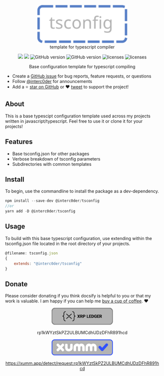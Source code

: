 <!-- Project Logo -->
<p id='tsconfig' align="center" style="text-align: center; margin:0px">
    <a href="">
        <img src='_media/banner-nuetral.svg' style="height: 125px"> 
    </a>
</p>

<!-- Project Title -->
<p align="center" style="text-align: center; margin:0px">template for typescript compiler</p>

<!-- Project Shields -->
<p align="center" style="text-align: center;">
    <a style="text-decoration:none" href="https://img.shields.io/npm/v/docsify-themeable.svg?style=flat-square">
        <img src="https://img.shields.io/npm/v/docsify-themeable.svg?style=flat-square">
    </a>
    <a style="text-decoration:none" href="https://img.shields.io/github/workflow/status/jhildenbiddle/docsify-themeable/Build/master?label=checks&style=flat-square">
        <img src="https://img.shields.io/github/workflow/status/jhildenbiddle/docsify-themeable/Build/master?label=checks&style=flat-square">
    </a>
    <a style="text-decoration:none" href="https://img.shields.io/codacy/grade/39220ba530f24dfc9443b47f2efea5c9?style=flat-square">
        <img src="https://img.shields.io/codacy/grade/39220ba530f24dfc9443b47f2efea5c9?style=flat-square" alt="GitHub version" height="20">
    </a>
    <a style="text-decoration:none" href="https://img.shields.io/visual-studio-marketplace/v/gateway-wallet?style=flat-square">
        <img src="https://img.shields.io/visual-studio-marketplace/v/gateway-wallet?style=flat-square" alt="GitHub version" height="20">
    </a>
    <a style="text-decoration:none" href="https://img.shields.io/badge/License-MIT-yellow.svg?style=flat-square">
        <img src="https://img.shields.io/badge/License-MIT-yellow.svg?style=flat-square" alt="licenses" height="20">
    </a>
    <a style="text-decoration:none" href="https://img.shields.io/twitter/url?style=social&url=https%3A%2F%2Ftwitter.com%2Finterc0der">
        <img src="https://img.shields.io/twitter/url?style=social&url=https%3A%2F%2Ftwitter.com%2Finterc0der" alt="licenses" height="20">
    </a>
</p>

<p align="center" style="text-align:center; margin:0px">
Base configuration template for typescript compiling
</p>

- Create a [GitHub issue](https://github.com/interc0der/tsconfig/issues) for bug reports, feature requests, or questions
- Follow [@interc0der](https://twitter.com/interc0der) for announcements
- Add a ⭐️ [star on GitHub](https://github.com/interc0der/tsconfig) or ❤️ [tweet](https://twitter.com/intent/tweet?url=https://twitter.com/interc0der) to support the project!

## About

This is a base typescipt configuration template used across my projects written in javascript/typescript. Feel free to use it or clone it for your projects!

## Features

- Base tsconfig.json for other packages
- Verbose breakdown of tsconfig parameters
- Subdirectories with common templates

## Install

To begin, use the commandline to install the package as a dev-dependency.

```js
npm install --save-dev @interc0der/tsconfig
//or
yarn add -D @interc0der/tsconfig
```

## Usage

To build with this base typescript configuration, use extending within the tsconfig.json file located in the root directory of your projects.

```js
@filename: tsconfig.json
{
    extends: "@interc0der/tsconfig"
}
```

## Donate

Please consider donating if you think docsify is helpful to you or that my work is valuable. I am happy if you can help me [buy a cup of coffee](). :heart:

<div align="center">
    <a href="https://bithomp.com/explorer/rp1kWYztSkPZ2ULBUMCdhUDzDFhR891hcd">
        <img src='_media/xrpl-github-button.svg' style="width: 200px" width="200"> 
    </a>

rp1kWYztSkPZ2ULBUMCdhUDzDFhR891hcd

<div>

<div align="center">
    <a href="https://xumm.app/detect/request:rp1kWYztSkPZ2ULBUMCdhUDzDFhR891hcd">
        <img src='_media/xumm-github-button.svg' style="width: 200px" width="200"> 
    </a>

https://xumm.app/detect/request:rp1kWYztSkPZ2ULBUMCdhUDzDFhR891hcd

<div>
